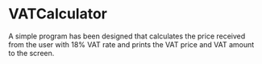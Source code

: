 # VATCalculator
A simple program has been designed that calculates the price received from the user with 18% VAT rate and prints the VAT price and VAT amount to the screen.
